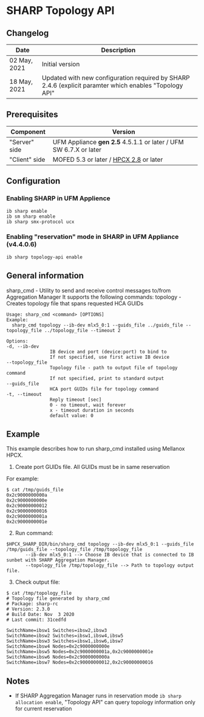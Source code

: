 # SHARP Topology API

## Changelog
| Date                | Description                                                                                            |
| ------------------- | ---------------------------------------------------------                                              |
| 02 May, 2021        | Initial version                                                                                        |
| 18 May, 2021        | Updated with new configuration required by SHARP 2.4.6 (explicit paramter which enables "Topology API" |

## Prerequisites
| Component     | Version                                                                                |
| ------------- | ---------------------------------------------------------------------------------------|
| "Server" side | UFM Appliance __gen 2.5__ 4.5.1.1 or later / UFM SW 6.7.X  or later                    |
| "Client" side | MOFED 5.3 or later  /  [HPCX 2.8](https://docs.mellanox.com/display/HPCXv281) or later |

## Configuration

### Enabling SHARP in UFM Applience

```
ib sharp enable
ib sm sharp enable
ib sharp smx-protocol ucx
```

### Enabling "reservation" mode in SHARP in UFM Appliance (v4.4.0.6)

```
ib sharp topology-api enable
```

## General information

sharp_cmd - Utility to send and receive control messages to/from Aggregation Manager
It supports the following commands:
  topology - Creates topology file that spans requested HCA GUIDs

```
Usage: sharp_cmd <command> [OPTIONS]
Example:
  sharp_cmd topology --ib-dev mlx5_0:1 --guids_file ../guids_file --topology_file ../topology_file --timeout 2

Options:
-d, --ib-dev
                IB device and port (device:port) to bind to
                If not specified, use first active IB device
--topology_file
                Topology file - path to output file of topology command
                If not specified, print to standard output
--guids_file
                HCA port GUIDs file for topology command
-t, --timeout
                Reply timeout [sec]
                0 - no timeout, wait forever
                x - timeout duration in seconds
                default value: 0
```

## Example
This example describes how to run sharp_cmd installed using Mellanox HPCX.

1. Create port GUIDs file. All GUIDs must be in same reservation

For example:
```
$ cat /tmp/guids_file
0x2c9000000000a
0x2c9000000000e
0x2c90000000012
0x2c90000000016
0x2c9000000001a
0x2c9000000001e
```

2. Run command:


```
$HPCX_SHARP_DIR/bin/sharp_cmd topology --ib-dev mlx5_0:1 --guids_file /tmp/guids_file --topology_file /tmp/topology_file
       --ib-dev mlx5_0:1 --> Choose IB device that is connected to IB sunbet with SHARP Aggregation Manager.
       --topology_file /tmp/topology_file --> Path to topology output file.
```

3. Check output file:


```
$ cat /tmp/topology_file
# Topology file generated by sharp_cmd
# Package: sharp-rc
# Version: 2.3.0
# Build Date: Nov  3 2020
# Last commit: 31cedfd

SwitchName=ibsw1 Switches=ibsw2,ibsw3
SwitchName=ibsw2 Switches=ibsw1,ibsw4,ibsw5
SwitchName=ibsw3 Switches=ibsw1,ibsw6,ibsw7
SwitchName=ibsw4 Nodes=0x2c9000000000e
SwitchName=ibsw5 Nodes=0x2c9000000001a,0x2c9000000001e
SwitchName=ibsw6 Nodes=0x2c9000000000a
SwitchName=ibsw7 Nodes=0x2c90000000012,0x2c90000000016
```

## Notes
- If SHARP Aggregation Manager runs in reservation mode `ib sharp allocation enable`, "Topology API" can query topology information only for current reservation

